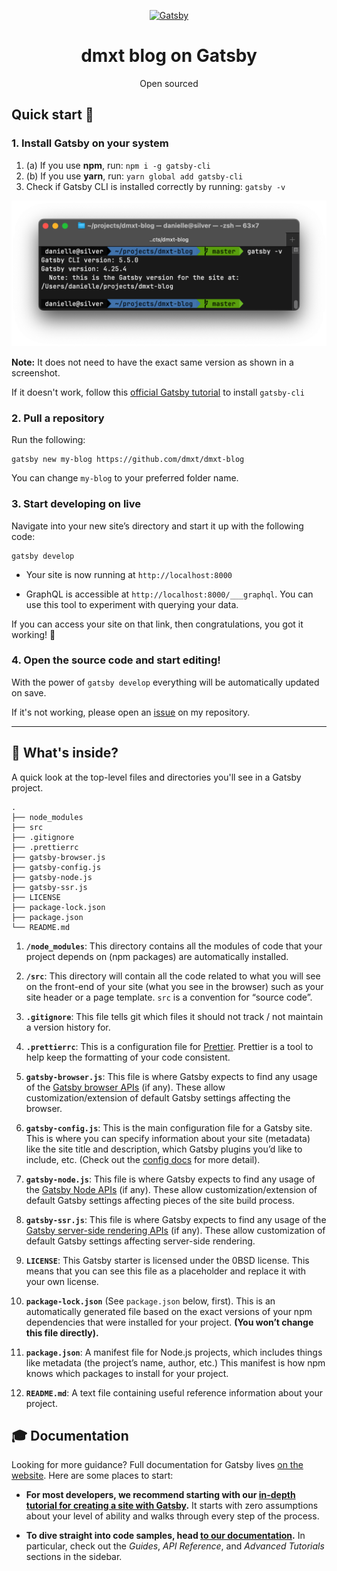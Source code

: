 <p align="center">
  <a href="https://www.gatsbyjs.com">
    <img alt="Gatsby" src="https://www.gatsbyjs.com/Gatsby-Monogram.svg" width="60" />
  </a>
</p>
<h1 align="center">
  dmxt blog on Gatsby
</h1>
<p align="center">Open sourced</p>



##  Quick start 🚀

### 1. Install Gatsby on your system

    
1. (a) If you use **npm**, run: `npm i -g gatsby-cli`
2. (b) If you use **yarn**, run: `yarn global add gatsby-cli`
3. Check if Gatsby CLI is installed correctly by running: `gatsby -v`

![](content/img/gatsby-version-cli.png)


**Note:** It does not need to have the exact same version as shown in a screenshot.

If it doesn't work, follow this [official Gatsby tutorial](https://www.gatsbyjs.com/docs/tutorial/part-0/#gatsby-cli) to install `gatsby-cli`

### 2. Pull a repository

Run the following:

    gatsby new my-blog https://github.com/dmxt/dmxt-blog

You can change `my-blog` to your preferred folder name. 
   

       
### 3. Start developing on live

Navigate into your new site’s directory and start it up with the following code:

```shell
gatsby develop
```

* Your site is now running at `http://localhost:8000`

* GraphQL is accessible at `http://localhost:8000/___graphql`. You can use this tool to experiment with querying your data.

If you can access your site on that link, then congratulations, you got it working! 🎉


### 4. Open the source code and start editing!

With the power of `gatsby develop` everything will be automatically updated on save.

If it's not working, please open an [issue](https://github.com/dmxt/dmxt-blog/issues) on my repository.


---

## 🧐 What's inside?

A quick look at the top-level files and directories you'll see in a Gatsby project.

    .
    ├── node_modules
    ├── src
    ├── .gitignore
    ├── .prettierrc
    ├── gatsby-browser.js
    ├── gatsby-config.js
    ├── gatsby-node.js
    ├── gatsby-ssr.js
    ├── LICENSE
    ├── package-lock.json
    ├── package.json
    └── README.md

1.  **`/node_modules`**: This directory contains all the modules of code that your project depends on (npm packages) are automatically installed.

2.  **`/src`**: This directory will contain all the code related to what you will see on the front-end of your site (what you see in the browser) such as your site header or a page template. `src` is a convention for “source code”.

3.  **`.gitignore`**: This file tells git which files it should not track / not maintain a version history for.

4.  **`.prettierrc`**: This is a configuration file for [Prettier](https://prettier.io/). Prettier is a tool to help keep the formatting of your code consistent.

5.  **`gatsby-browser.js`**: This file is where Gatsby expects to find any usage of the [Gatsby browser APIs](https://www.gatsbyjs.com/docs/reference/config-files/gatsby-browser/) (if any). These allow customization/extension of default Gatsby settings affecting the browser.

6.  **`gatsby-config.js`**: This is the main configuration file for a Gatsby site. This is where you can specify information about your site (metadata) like the site title and description, which Gatsby plugins you’d like to include, etc. (Check out the [config docs](https://www.gatsbyjs.com/docs/reference/config-files/gatsby-config/) for more detail).

7.  **`gatsby-node.js`**: This file is where Gatsby expects to find any usage of the [Gatsby Node APIs](https://www.gatsbyjs.com/docs/reference/config-files/gatsby-node/) (if any). These allow customization/extension of default Gatsby settings affecting pieces of the site build process.

8.  **`gatsby-ssr.js`**: This file is where Gatsby expects to find any usage of the [Gatsby server-side rendering APIs](https://www.gatsbyjs.com/docs/reference/config-files/gatsby-ssr/) (if any). These allow customization of default Gatsby settings affecting server-side rendering.

9.  **`LICENSE`**: This Gatsby starter is licensed under the 0BSD license. This means that you can see this file as a placeholder and replace it with your own license.

10. **`package-lock.json`** (See `package.json` below, first). This is an automatically generated file based on the exact versions of your npm dependencies that were installed for your project. **(You won’t change this file directly).**

11. **`package.json`**: A manifest file for Node.js projects, which includes things like metadata (the project’s name, author, etc.) This manifest is how npm knows which packages to install for your project.

12. **`README.md`**: A text file containing useful reference information about your project.

## 🎓 Documentation

Looking for more guidance? Full documentation for Gatsby lives [on the website](https://www.gatsbyjs.com/). Here are some places to start:

- **For most developers, we recommend starting with our [in-depth tutorial for creating a site with Gatsby](https://www.gatsbyjs.com/tutorial/).** It starts with zero assumptions about your level of ability and walks through every step of the process.

- **To dive straight into code samples, head [to our documentation](https://www.gatsbyjs.com/docs/).** In particular, check out the _Guides_, _API Reference_, and _Advanced Tutorials_ sections in the sidebar.
